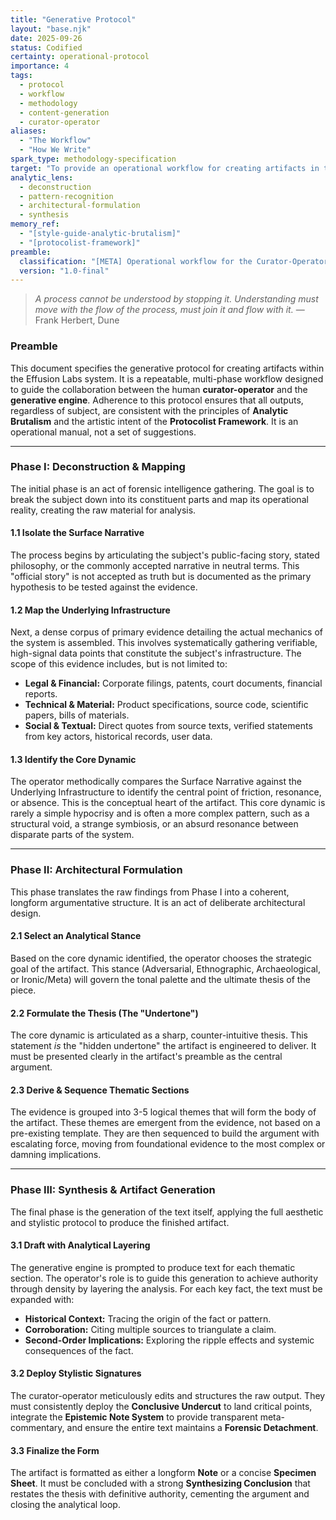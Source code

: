 ```yaml
---
title: "Generative Protocol"
layout: "base.njk"
date: 2025-09-26
status: Codified
certainty: operational-protocol
importance: 4
tags:
  - protocol
  - workflow
  - methodology
  - content-generation
  - curator-operator
aliases:
  - "The Workflow"
  - "How We Write"
spark_type: methodology-specification
target: "To provide an operational workflow for creating artifacts in the Analytic Brutalism style."
analytic_lens:
  - deconstruction
  - pattern-recognition
  - architectural-formulation
  - synthesis
memory_ref:
  - "[style-guide-analytic-brutalism]"
  - "[protocolist-framework]"
preamble:
  classification: "[META] Operational workflow for the Curator-Operator"
  version: "1.0-final"
---
```


> _A process cannot be understood by stopping it. Understanding must move with the flow of the process, must join it and flow with it._
> — Frank Herbert, Dune

### **Preamble**

This document specifies the generative protocol for creating artifacts within the Effusion Labs system. It is a repeatable, multi-phase workflow designed to guide the collaboration between the human **curator-operator** and the **generative engine**. Adherence to this protocol ensures that all outputs, regardless of subject, are consistent with the principles of **Analytic Brutalism** and the artistic intent of the **Protocolist Framework**. It is an operational manual, not a set of suggestions.

---
### **Phase I: Deconstruction & Mapping**

The initial phase is an act of forensic intelligence gathering. The goal is to break the subject down into its constituent parts and map its operational reality, creating the raw material for analysis.

#### **1.1 Isolate the Surface Narrative**
The process begins by articulating the subject's public-facing story, stated philosophy, or the commonly accepted narrative in neutral terms. This "official story" is not accepted as truth but is documented as the primary hypothesis to be tested against the evidence.

#### **1.2 Map the Underlying Infrastructure**
Next, a dense corpus of primary evidence detailing the actual mechanics of the system is assembled. This involves systematically gathering verifiable, high-signal data points that constitute the subject's infrastructure. The scope of this evidence includes, but is not limited to:
* **Legal & Financial:** Corporate filings, patents, court documents, financial reports.
* **Technical & Material:** Product specifications, source code, scientific papers, bills of materials.
* **Social & Textual:** Direct quotes from source texts, verified statements from key actors, historical records, user data.

#### **1.3 Identify the Core Dynamic**
The operator methodically compares the Surface Narrative against the Underlying Infrastructure to identify the central point of friction, resonance, or absence. This is the conceptual heart of the artifact. This core dynamic is rarely a simple hypocrisy and is often a more complex pattern, such as a structural void, a strange symbiosis, or an absurd resonance between disparate parts of the system.

---
### **Phase II: Architectural Formulation**

This phase translates the raw findings from Phase I into a coherent, longform argumentative structure. It is an act of deliberate architectural design.

#### **2.1 Select an Analytical Stance**
Based on the core dynamic identified, the operator chooses the strategic goal of the artifact. This stance (Adversarial, Ethnographic, Archaeological, or Ironic/Meta) will govern the tonal palette and the ultimate thesis of the piece.

#### **2.2 Formulate the Thesis (The "Undertone")**
The core dynamic is articulated as a sharp, counter-intuitive thesis. This statement *is* the "hidden undertone" the artifact is engineered to deliver. It must be presented clearly in the artifact's preamble as the central argument.

#### **2.3 Derive & Sequence Thematic Sections**
The evidence is grouped into 3-5 logical themes that will form the body of the artifact. These themes are emergent from the evidence, not based on a pre-existing template. They are then sequenced to build the argument with escalating force, moving from foundational evidence to the most complex or damning implications.

---
### **Phase III: Synthesis & Artifact Generation**

The final phase is the generation of the text itself, applying the full aesthetic and stylistic protocol to produce the finished artifact.

#### **3.1 Draft with Analytical Layering**
The generative engine is prompted to produce text for each thematic section. The operator's role is to guide this generation to achieve authority through density by layering the analysis. For each key fact, the text must be expanded with:
* **Historical Context:** Tracing the origin of the fact or pattern.
* **Corroboration:** Citing multiple sources to triangulate a claim.
* **Second-Order Implications:** Exploring the ripple effects and systemic consequences of the fact.

#### **3.2 Deploy Stylistic Signatures**
The curator-operator meticulously edits and structures the raw output. They must consistently deploy the **Conclusive Undercut** to land critical points, integrate the **Epistemic Note System** to provide transparent meta-commentary, and ensure the entire text maintains a **Forensic Detachment**.

#### **3.3 Finalize the Form**
The artifact is formatted as either a longform **Note** or a concise **Specimen Sheet**. It must be concluded with a strong **Synthesizing Conclusion** that restates the thesis with definitive authority, cementing the argument and closing the analytical loop.